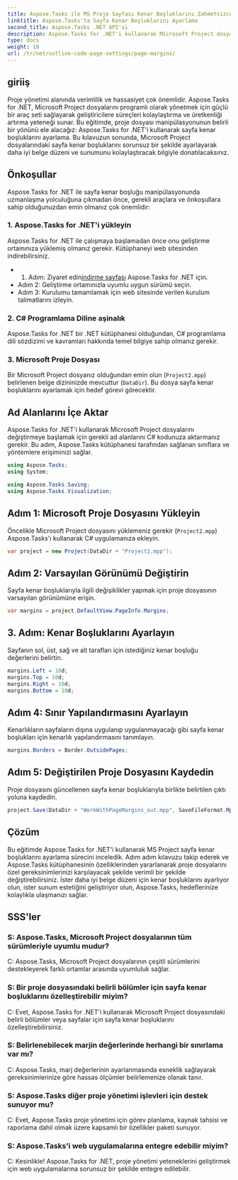 ```yaml
---
title: Aspose.Tasks ile MS Proje Sayfası Kenar Boşluklarını Zahmetsizce Ayarlayın
linktitle: Aspose.Tasks'ta Sayfa Kenar Boşluklarını Ayarlama
second_title: Aspose.Tasks .NET API'si
description: Aspose.Tasks for .NET'i kullanarak Microsoft Project dosyalarındaki sayfa kenar boşluklarını nasıl ayarlayacağınızı öğrenin. Belge düzenini ve sunumunu kolaylıkla geliştirin.
type: docs
weight: 19
url: /tr/net/outline-code-page-settings/page-margins/
---
```

## giriiş
Proje yönetimi alanında verimlilik ve hassasiyet çok önemlidir. Aspose.Tasks for .NET, Microsoft Project dosyalarını programlı olarak yönetmek için güçlü bir araç seti sağlayarak geliştiricilere süreçleri kolaylaştırma ve üretkenliği artırma yeteneği sunar. Bu eğitimde, proje dosyası manipülasyonunun belirli bir yönünü ele alacağız: Aspose.Tasks for .NET'i kullanarak sayfa kenar boşluklarını ayarlama. Bu kılavuzun sonunda, Microsoft Project dosyalarındaki sayfa kenar boşluklarını sorunsuz bir şekilde ayarlayarak daha iyi belge düzeni ve sunumunu kolaylaştıracak bilgiyle donatılacaksınız.
## Önkoşullar
Aspose.Tasks for .NET ile sayfa kenar boşluğu manipülasyonunda uzmanlaşma yolculuğuna çıkmadan önce, gerekli araçlara ve önkoşullara sahip olduğunuzdan emin olmanız çok önemlidir:
### 1. Aspose.Tasks for .NET'i yükleyin
Aspose.Tasks for .NET ile çalışmaya başlamadan önce onu geliştirme ortamınıza yüklemiş olmanız gerekir. Kütüphaneyi web sitesinden indirebilirsiniz.
-  1. Adım: Ziyaret edin[indirme sayfası](https://releases.aspose.com/tasks/net/) Aspose.Tasks for .NET için.
- Adım 2: Geliştirme ortamınızla uyumlu uygun sürümü seçin.
- Adım 3: Kurulumu tamamlamak için web sitesinde verilen kurulum talimatlarını izleyin.
### 2. C# Programlama Diline aşinalık
Aspose.Tasks for .NET bir .NET kütüphanesi olduğundan, C# programlama dili sözdizimi ve kavramları hakkında temel bilgiye sahip olmanız gerekir.
### 3. Microsoft Proje Dosyası
Bir Microsoft Project dosyanız olduğundan emin olun (`Project2.mpp`) belirlenen belge dizininizde mevcuttur (`DataDir`). Bu dosya sayfa kenar boşluklarını ayarlamak için hedef görevi görecektir.

## Ad Alanlarını İçe Aktar
Aspose.Tasks for .NET'i kullanarak Microsoft Project dosyalarını değiştirmeye başlamak için gerekli ad alanlarını C# kodunuza aktarmanız gerekir. Bu adım, Aspose.Tasks kütüphanesi tarafından sağlanan sınıflara ve yöntemlere erişiminizi sağlar.

```csharp
using Aspose.Tasks;
using System;

using Aspose.Tasks.Saving;
using Aspose.Tasks.Visualization;
```
## Adım 1: Microsoft Proje Dosyasını Yükleyin
Öncelikle Microsoft Project dosyasını yüklemeniz gerekir (`Project2.mpp`) Aspose.Tasks'ı kullanarak C# uygulamanıza ekleyin.
```csharp
var project = new Project(DataDir + "Project2.mpp");
```
## Adım 2: Varsayılan Görünümü Değiştirin
Sayfa kenar boşluklarıyla ilgili değişiklikler yapmak için proje dosyasının varsayılan görünümüne erişin.
```csharp
var margins = project.DefaultView.PageInfo.Margins;
```
## 3. Adım: Kenar Boşluklarını Ayarlayın
Sayfanın sol, üst, sağ ve alt tarafları için istediğiniz kenar boşluğu değerlerini belirtin.
```csharp
margins.Left = 10d;
margins.Top = 10d;
margins.Right = 10d;
margins.Bottom = 10d;
```
## Adım 4: Sınır Yapılandırmasını Ayarlayın
Kenarlıkların sayfaların dışına uygulanıp uygulanmayacağı gibi sayfa kenar boşlukları için kenarlık yapılandırmasını tanımlayın.
```csharp
margins.Borders = Border.OutsidePages;
```
## Adım 5: Değiştirilen Proje Dosyasını Kaydedin
Proje dosyasını güncellenen sayfa kenar boşluklarıyla birlikte belirtilen çıktı yoluna kaydedin.
```csharp
project.Save(DataDir + "WorkWithPageMargins_out.mpp", SaveFileFormat.Mpp);
```

## Çözüm
Bu eğitimde Aspose.Tasks for .NET'i kullanarak MS Project sayfa kenar boşluklarını ayarlama sürecini inceledik. Adım adım kılavuzu takip ederek ve Aspose.Tasks kütüphanesinin özelliklerinden yararlanarak proje dosyalarını özel gereksinimlerinizi karşılayacak şekilde verimli bir şekilde değiştirebilirsiniz. İster daha iyi belge düzeni için kenar boşluklarını ayarlıyor olun, ister sunum estetiğini geliştiriyor olun, Aspose.Tasks, hedeflerinize kolaylıkla ulaşmanızı sağlar.
## SSS'ler
### S: Aspose.Tasks, Microsoft Project dosyalarının tüm sürümleriyle uyumlu mudur?
C: Aspose.Tasks, Microsoft Project dosyalarının çeşitli sürümlerini destekleyerek farklı ortamlar arasında uyumluluk sağlar.
### S: Bir proje dosyasındaki belirli bölümler için sayfa kenar boşluklarını özelleştirebilir miyim?
C: Evet, Aspose.Tasks for .NET'i kullanarak Microsoft Project dosyasındaki belirli bölümler veya sayfalar için sayfa kenar boşluklarını özelleştirebilirsiniz.
### S: Belirlenebilecek marjin değerlerinde herhangi bir sınırlama var mı?
C: Aspose.Tasks, marj değerlerinin ayarlanmasında esneklik sağlayarak gereksinimlerinize göre hassas ölçümler belirlemenize olanak tanır.
### S: Aspose.Tasks diğer proje yönetimi işlevleri için destek sunuyor mu?
C: Evet, Aspose.Tasks proje yönetimi için görev planlama, kaynak tahsisi ve raporlama dahil olmak üzere kapsamlı bir özellikler paketi sunuyor.
### S: Aspose.Tasks'i web uygulamalarına entegre edebilir miyim?
C: Kesinlikle! Aspose.Tasks for .NET, proje yönetimi yeteneklerini geliştirmek için web uygulamalarına sorunsuz bir şekilde entegre edilebilir.